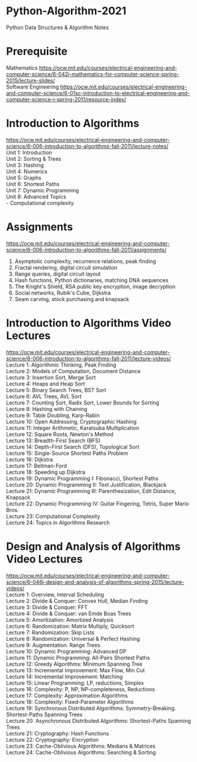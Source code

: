 # Python-Algorithm-2021
Python Data Structures &amp; Algorithm Notes 

Prerequisite
=============
Mathematics https://ocw.mit.edu/courses/electrical-engineering-and-computer-science/6-042j-mathematics-for-computer-science-spring-2015/lecture-slides/ <br>
Software Engineering https://ocw.mit.edu/courses/electrical-engineering-and-computer-science/6-01sc-introduction-to-electrical-engineering-and-computer-science-i-spring-2011/resource-index/

Introduction to Algorithms
===========================
https://ocw.mit.edu/courses/electrical-engineering-and-computer-science/6-006-introduction-to-algorithms-fall-2011/lecture-notes/ <br>
Unit 1: Introduction<br>
Unit 2: Sorting & Trees<br>
Unit 3: Hashing<br>
Unit 4: Numerics<br>
Unit 5: Graphs<br>
Unit 6: Shortest Paths<br>
Unit 7: Dynamic Programming<br>
Unit 8: Advanced Topics <br>
         - Computational complexity<br>
		 
Assignments	
============
https://ocw.mit.edu/courses/electrical-engineering-and-computer-science/6-006-introduction-to-algorithms-fall-2011/assignments/	  <br>
1. Asymptotic complexity, recurrence relations, peak finding
2. Fractal rendering, digital circuit simulation
3. Range queries, digital circuit layout
4. Hash functions, Python dictionaries, matching DNA sequences
5. The Knight's Shield, RSA public key encryption, image decryption
6. Social networks, Rubik's Cube, Dijkstra
7. Seam carving, stock purchasing and knapsack

Introduction to Algorithms Video Lectures
======
https://ocw.mit.edu/courses/electrical-engineering-and-computer-science/6-006-introduction-to-algorithms-fall-2011/lecture-videos/ <br>
Lecture 1: Algorithmic Thinking, Peak Finding<br>
Lecture 2: Models of Computation, Document Distance<br>
Lecture 3: Insertion Sort, Merge Sort<br>
Lecture 4: Heaps and Heap Sort<br>
Lecture 5: Binary Search Trees, BST Sort<br>
Lecture 6: AVL Trees, AVL Sort<br>
Lecture 7: Counting Sort, Radix Sort, Lower Bounds for Sorting<br>
Lecture 8: Hashing with Chaining<br>
Lecture 9: Table Doubling, Karp-Rabin<br>
Lecture 10: Open Addressing, Cryptographic Hashing<br>
Lecture 11: Integer Arithmetic, Karatsuba Multiplication<br>
Lecture 12: Square Roots, Newton's Method<br>
Lecture 13: Breadth-First Search (BFS)<br>
Lecture 14: Depth-First Search (DFS), Topological Sort<br>
Lecture 15: Single-Source Shortest Paths Problem<br>
Lecture 16: Dijkstra<br>
Lecture 17: Bellman-Ford<br>
Lecture 18: Speeding up Dijkstra<br>
Lecture 19: Dynamic Programming I: Fibonacci, Shortest Paths<br>
Lecture 20: Dynamic Programming II: Text Justification, Blackjack<br>
Lecture 21: Dynamic Programming III: Parenthesization, Edit Distance, Knapsack<br>
Lecture 22: Dynamic Programming IV: Guitar Fingering, Tetris, Super Mario Bros.<br>
Lecture 23: Computational Complexity<br>
Lecture 24: Topics in Algorithms Research<br>

Design and Analysis of Algorithms Video Lectures
======
https://ocw.mit.edu/courses/electrical-engineering-and-computer-science/6-046j-design-and-analysis-of-algorithms-spring-2015/lecture-videos/ <br>
Lecture 1: Overview, Interval Scheduling <br>
Lecture 2: Divide & Conquer: Convex Hull, Median Finding <br>
Lecture 3: Divide & Conquer: FFT <br>
Lecture 4: Divide & Conquer: van Emde Boas Trees <br>
Lecture 5: Amortization: Amortized Analysis <br>
Lecture 6: Randomization: Matrix Multiply, Quicksort <br>
Lecture 7: Randomization: Skip Lists <br>
Lecture 8: Randomization: Universal & Perfect Hashing <br>
Lecture 9: Augmentation: Range Trees <br>
Lecture 10: Dynamic Programming: Advanced DP <br>
Lecture 11: Dynamic Programming: All-Pairs Shortest Paths <br>
Lecture 12: Greedy Algorithms: Minimum Spanning Tree <br>
Lecture 13: Incremental Improvement: Max Flow, Min Cut <br>
Lecture 14: Incremental Improvement: Matching <br>
Lecture 15: Linear Programming: LP, reductions, Simplex <br>
Lecture 16: Complexity: P, NP, NP-completeness, Reductions <br>
Lecture 17: Complexity: Approximation Algorithms <br>
Lecture 18: Complexity: Fixed-Parameter Algorithms <br>
Lecture 19: Synchronous Distributed Algorithms: Symmetry-Breaking. Shortest-Paths Spanning Trees <br>
Lecture 20: Asynchronous Distributed Algorithms: Shortest-Paths Spanning Trees <br>
Lecture 21: Cryptography: Hash Functions <br>
Lecture 22: Cryptography: Encryption <br>
Lecture 23: Cache-Oblivious Algorithms: Medians & Matrices <br>
Lecture 24: Cache-Oblivious Algorithms: Searching & Sorting <br>
